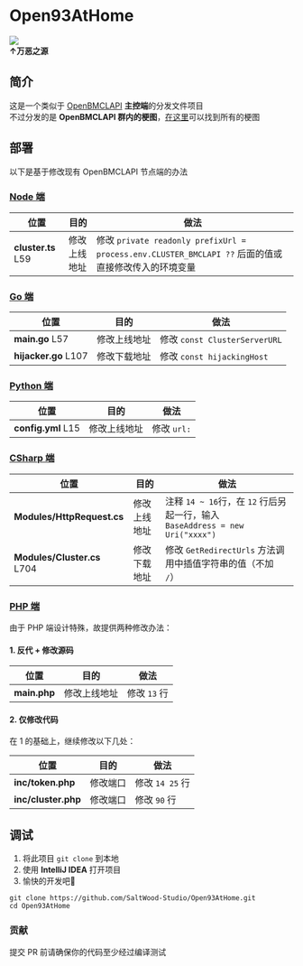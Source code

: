 # Open93AtHome
<img src="https://raw.githubusercontent.com/Mxmilu666/bangbang93HUB/main/8Mi_Yile/%E6%88%91%E5%92%8C%E4%BA%B2%E5%A6%B9%E6%9C%80%E8%BF%91.jpg"><br>
**↑万恶之源**

## 简介
这是一个类似于 [OpenBMCLAPI](https://github.com/bangbang93/openbmclapi) **主控端**的分发文件项目<br>
不过分发的是 **OpenBMCLAPI 群内的梗图**，[在这里](https://github.com/Mxmilu666/bangbang93HUB)可以找到所有的梗图
## 部署

以下是基于修改现有 OpenBMCLAPI 节点端的办法

### [Node 端](https://github.com/bangbang93/openbmclapi)
| 位置                 | 目的     | 做法                                                                                |
|--------------------|--------|-----------------------------------------------------------------------------------|
| **cluster.ts** L59 | 修改上线地址 | 修改 `private readonly prefixUrl = process.env.CLUSTER_BMCLAPI ??` 后面的值或直接修改传入的环境变量 |

### [Go 端](https://github.com/LiterMC/go-openbmclapi)
| 位置                   | 目的     | 做法                          |
|----------------------|--------|-----------------------------|
| **main.go** L57      | 修改上线地址 | 修改 `const ClusterServerURL` |
| **hijacker.go** L107 | 修改下载地址 | 修改 `const hijackingHost`    |

### [Python 端](https://github.com/TTB-Network/python-openbmclapi)
| 位置                 | 目的     | 做法        |
|--------------------|--------|-----------|
| **config.yml** L15 | 修改上线地址 | 修改 `url:` |

### [CSharp 端](https://github.com/SaltWood-Studio/CSharp-OpenBMCLAPI)
| 位置                          | 目的     | 做法                                                                 |
|-----------------------------|--------|--------------------------------------------------------------------|
| **Modules/HttpRequest.cs**  | 修改上线地址 | 注释 `14 ~ 16`行，在 `12` 行后另起一行，输入</br>`BaseAddress = new Uri("xxxx")` |
| **Modules/Cluster.cs** L704 | 修改下载地址 | 修改 `GetRedirectUrls` 方法调用中插值字符串的值（不加 `/`）                          |

### [PHP 端](https://github.com/AppleBlockTeam/php-openbmclapi)
由于 PHP 端设计特殊，故提供两种修改办法：
#### 1. 反代 + 修改源码
| 位置           | 目的     | 做法        |
|--------------|--------|-----------|
| **main.php** | 修改上线地址 | 修改 `13` 行 |

#### 2. 仅修改代码
在 1 的基础上，继续修改以下几处：

| 位置                  | 目的   | 做法           |
|---------------------|------|--------------|
| **inc/token.php**   | 修改端口 | 修改 `14 25` 行 |
| **inc/cluster.php** | 修改端口 | 修改 `90` 行    |

## 调试
1. 将此项目 `git clone` 到本地
2. 使用 **IntelliJ IDEA** 打开项目
3. 愉快的开发吧🎉
``` shell
git clone https://github.com/SaltWood-Studio/Open93AtHome.git
cd Open93AtHome
```
### 贡献
提交 PR 前请确保你的代码至少经过编译测试
